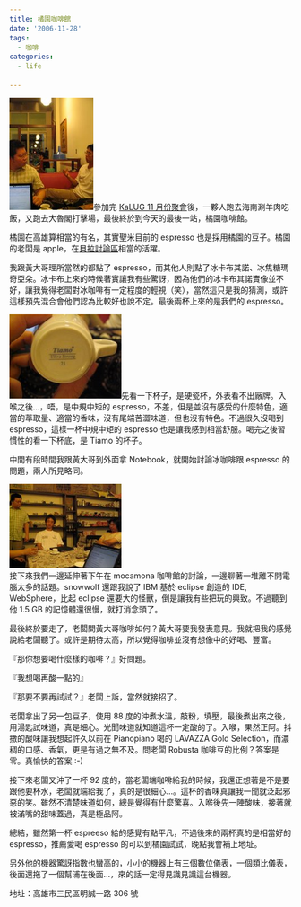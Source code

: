 ```yaml
---
title: 橘園咖啡館
date: '2006-11-28'
tags:
  - 咖啡
categories:
  - life

---
```

[![](images/0.jpg)](http://photos1.blogger.com/blogger2/7736/791/1600/00057.jpg)參加完 [KaLUG 11 月份聚會](http://yurinfore.blogspot.com/2006/11/2006-kalug-11.html)後，一夥人跑去海南涮羊肉吃飯，又跑去大魯閣打擊場，最後終於到今天的最後一站，橘園咖啡館。  
  
橘園在高雄算相當的有名，其實聖米目前的 espresso 也是採用橘園的豆子。橘園的老闆是 apple，在[貝拉討論區](http://www.bellataiwan.com/phpBB2/index.php)相當的活躍。  
  
我跟黃大哥理所當然的都點了 espresso，而其他人則點了冰卡布其諾、冰焦糖瑪奇亞朵。冰卡布上來的時候著實讓我有些驚訝，因為他們的冰卡布其諾賣像並不好，讓我覺得老闆對冰咖啡有一定程度的輕視（笑），當然這只是我的猜測，或許這樣預先混合會他們認為比較好也說不定。最後兩杯上來的是我們的 espresso。  
  
[![](images/1.jpg)](http://photos1.blogger.com/blogger2/7736/791/1600/00061.jpg)先看一下杯子，是硬瓷杯，外表看不出廠牌。入喉之後…，唔，是中規中矩的 espresso，不差，但是並沒有感受的什麼特色，適當的萃取量、適當的香味，沒有尾端苦澀味道，但也沒有特色。不過很久沒喝到 espresso，這樣一杯中規中矩的 espresso 也是讓我感到相當舒服。喝完之後習慣性的看一下杯底，是 Tiamo 的杯子。  
  
中間有段時間我跟黃大哥到外面拿 Notebook，就開始討論冰咖啡跟 espresso 的問題，兩人所見略同。  
  
[![](images/2.jpg)](http://photos1.blogger.com/blogger2/7736/791/1600/00064.jpg)  
接下來我們一邊延伸著下午在 mocamona 咖啡館的討論，一邊聊著一堆離不開電腦太多的話題。snowwolf 還跟我說了 IBM 基於 eclipse 創造的 IDE, WebSphere，比起 eclipse 還要大的怪獸，倒是讓我有些把玩的興致。不過聽到他 1.5 GB 的記憶體還很慢，就打消念頭了。  
  
最後終於要走了，老闆問黃大哥咖啡如何？黃大哥要我發表意見。我就把我的感覺說給老闆聽了。或許是期待太高，所以覺得咖啡並沒有想像中的好喝、豐富。  
  
『那你想要喝什麼樣的咖啡？』好問題。  
  
『我想喝再酸一點的』  
  
『那要不要再試試？』老闆上訴，當然就接招了。  
  
老闆拿出了另一包豆子，使用 88 度的沖煮水溫，敲粉，填壓，最後煮出來之後，用湯匙試味道，真是細心。光聞味道就知道這杯一定酸的了。入喉，果然正阿。抖擻的酸味讓我想起許久以前在 Pianopiano 喝的 LAVAZZA Gold Selection，而濃稠的口感、香氣，更是有過之無不及。問老闆 Robusta 咖啡豆的比例？答案是零。真愉快的答案 :-)  
  
接下來老闆又沖了一杯 92 度的，當老闆端咖啡給我的時候，我還正想著是不是要跟他要杯水，老闆就端給我了，真的是很細心…。這杯的香味真讓我一聞就泛起邪惡的笑。雖然不清楚味道如何，總是覺得有什麼驚喜。入喉後先一陣酸味，接著就被滿嘴的甜味蓋過，真是極品阿。  
  
總結，雖然第一杯 espreeso 給的感覺有點平凡，不過後來的兩杯真的是相當好的 espresso，推薦愛喝 espresso 的可以到橘園試試，晚點我會補上地址。  
  
另外他的機器驚訝指數也蠻高的，小小的機器上有三個數位儀表，一個類比儀表，後面還拖了一個幫浦在後面…，來的話一定得見識見識這台機器。  
  
地址：高雄市三民區明誠一路 306 號